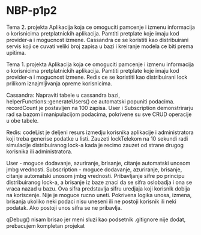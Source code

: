 # NBP-p1p2

Tema 2. projekta
Aplikacija koja ce omoguciti pamcenje i izmenu informacija o korisnicima pretplatnickih aplikacija. 
Pamtiti pretplate koje imaju kod provider-a i mogucnost izmene. 
Cassandra ce se koristiti kao distribuirani servis koji ce cuvati veliki broj zapisa u bazi i kreiranje modela ce biti prema upitima.

Tema 1. projekta
Aplikacija koja ce omoguciti pamcenje i izmenu informacija o korisnicima pretplatnickih aplikacija. 
Pamtiti pretplate koje imaju kod provider-a i mogucnost izmene. 
Redis ce se koristiti kao distribuirani lock prilikom iznajmljivanja opreme korisnicima.


Cassandra:
Napraviti tabele u cassandra bazi, helperFunctions::generateUsers() ce automatski popuniti podacima. recordCount je postavljen na 100 zapisa.
User i Subscription demonstrirarju rad sa bazom i manipulacijom podacima, pokrivene su sve CRUD operacije u obe tabele.

Redis:
codeList je deljeni resurs izmedju korisnika aplikacije i administratora koji treba generise podatke u listi. 
Zauzeti lockTelekom na 10 sekundi radi simulacije distribuiranog lock-a kada je recimo zauzet od strane drugog korisnika ili administratora.

User - moguce dodavanje, azuriranje, brisanje, citanje automatski unosom jmbg vrednosti.
Subscription - moguce dodavanje, azuriranje, brisanje, citanje automatski unosom jmbg vrednosti. Pribavljanje sifre po principu distribuiranog lock-a, a 
brisanje iz baze znaci da se sifra oslobadja i ona se vraca nazad u bazu. Ova sifra predstavlja sifru uredjaja koji korisnik dobija na koriscenje. Nije je 
moguce rucno uneti. Pokrivena logika unosa, izmena, brisanja ukoliko neki podaci nisu uneseni ili ne postoji korisnik ili neki podatak. Ako postoji unos sifra se
ne pribavlja.

qDebug() nisam brisao jer meni sluzi kao podsetnik
.gitignore nije dodat, prebacujem kompletan projekat